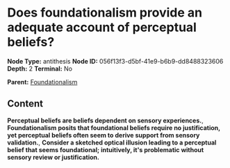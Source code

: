 # Does foundationalism provide an adequate account of perceptual beliefs?

**Node Type:** antithesis
**Node ID:** 056f13f3-d5bf-41e9-b6b9-dd8488323606
**Depth:** 2
**Terminal:** No

**Parent:** [Foundationalism](foundationalism.md)

## Content

**Perceptual beliefs are beliefs dependent on sensory experiences.**, **Foundationalism posits that foundational beliefs require no justification, yet perceptual beliefs often seem to derive support from sensory validation.**, **Consider a sketched optical illusion leading to a perceptual belief that seems foundational; intuitively, it's problematic without sensory review or justification.**
